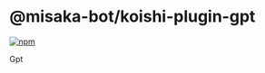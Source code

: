 # @misaka-bot/koishi-plugin-gpt

[![npm](https://img.shields.io/npm/v/@misaka-bot/koishi-plugin-gpt?style=flat-square)](https://www.npmjs.com/package/@misaka-bot/koishi-plugin-gpt)

Gpt
